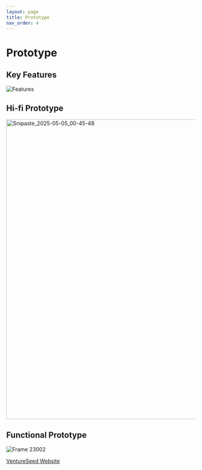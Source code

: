 ```yaml
---
layout: page
title: Prototype
nav_order: 4
---
```


# Prototype

## Key Features
![Features](https://github.com/user-attachments/assets/d0b1fbc8-3dd4-4fbf-991a-6207e88d86fe)

## Hi-fi Prototype
<img width="798" alt="Snipaste_2025-05-05_00-45-48" src="https://github.com/user-attachments/assets/02af8d38-dfde-4e07-a406-eb3583986612" />

## Functional Prototype

![Frame 23002](https://github.com/user-attachments/assets/d0983ae2-6f5b-4c85-97d2-46acffcbac5d)


[VentureSeed Website](https://beining-sun.github.io/gemini-chat-frontend-v3-zhao/)
